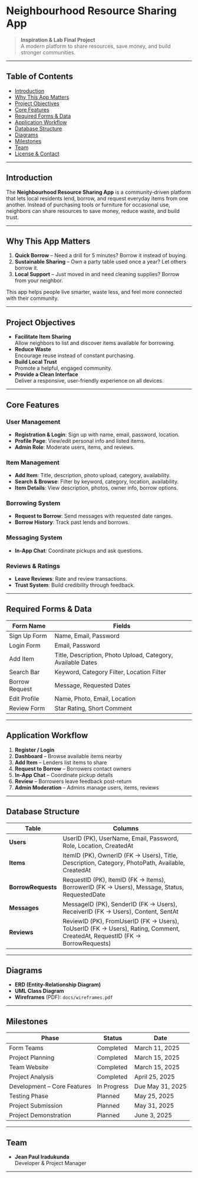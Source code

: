 # Neighbourhood Resource Sharing App

> **Inspiration & Lab Final Project**  
> A modern platform to share resources, save money, and build stronger communities.

---

## Table of Contents

- [Introduction](#introduction)  
- [Why This App Matters](#why-this-app-matters)  
- [Project Objectives](#project-objectives)  
- [Core Features](#core-features)  
- [Required Forms & Data](#required-forms--data)  
- [Application Workflow](#application-workflow)  
- [Database Structure](#database-structure)  
- [Diagrams](#diagrams)  
- [Milestones](#milestones)  
- [Team](#team)  
- [License & Contact](#license--contact)  

---

## Introduction

The **Neighbourhood Resource Sharing App** is a community‐driven platform that lets local residents lend, borrow, and request everyday items from one another. Instead of purchasing tools or furniture for occasional use, neighbors can share resources to save money, reduce waste, and build trust.

---

## Why This App Matters

1. **Quick Borrow** – Need a drill for 5 minutes? Borrow it instead of buying.  
2. **Sustainable Sharing** – Own a party table used once a year? Let others borrow it.  
3. **Local Support** – Just moved in and need cleaning supplies? Borrow from your neighbor.  

This app helps people live smarter, waste less, and feel more connected with their community.

---

## Project Objectives

- **Facilitate Item Sharing**  
  Allow neighbors to list and discover items available for borrowing.  
- **Reduce Waste**  
  Encourage reuse instead of constant purchasing.  
- **Build Local Trust**  
  Promote a helpful, engaged community.  
- **Provide a Clean Interface**  
  Deliver a responsive, user-friendly experience on all devices.

---

## Core Features

### User Management
- **Registration & Login**: Sign up with name, email, password, location.  
- **Profile Page**: View/edit personal info and listed items.  
- **Admin Role**: Moderate users, items, and reviews.

### Item Management
- **Add Item**: Title, description, photo upload, category, availability.  
- **Search & Browse**: Filter by keyword, category, location, availability.  
- **Item Details**: View description, photos, owner info, borrow options.

### Borrowing System
- **Request to Borrow**: Send messages with requested date ranges.  
- **Borrow History**: Track past lends and borrows.

### Messaging System
- **In-App Chat**: Coordinate pickups and ask questions.

### Reviews & Ratings
- **Leave Reviews**: Rate and review transactions.  
- **Trust System**: Build credibility through feedback.

---

## Required Forms & Data

| Form Name         | Fields                                         |
| ----------------- | ---------------------------------------------- |
| Sign Up Form      | Name, Email, Password                          |
| Login Form        | Email, Password                                |
| Add Item          | Title, Description, Photo Upload, Category, Available Dates |
| Search Bar        | Keyword, Category Filter, Location Filter      |
| Borrow Request    | Message, Requested Dates                       |
| Edit Profile      | Name, Photo, Email, Location                   |
| Review Form       | Star Rating, Short Comment                     |

---

## Application Workflow

1. **Register / Login**  
2. **Dashboard** – Browse available items nearby  
3. **Add Item** – Lenders list items to share  
4. **Request to Borrow** – Borrowers contact owners  
5. **In-App Chat** – Coordinate pickup details  
6. **Review** – Borrowers leave feedback post-return  
7. **Admin Moderation** – Admins manage users, items, reviews  

---

## Database Structure

| Table             | Columns                                                                                 |
| ----------------- | --------------------------------------------------------------------------------------- |
| **Users**         | UserID (PK), UserName, Email, Password, Role, Location, CreatedAt                       |
| **Items**         | ItemID (PK), OwnerID (FK → Users), Title, Description, Category, PhotoPath, Available, CreatedAt |
| **BorrowRequests**| RequestID (PK), ItemID (FK → Items), BorrowerID (FK → Users), Message, Status, RequestedDate |
| **Messages**      | MessageID (PK), SenderID (FK → Users), ReceiverID (FK → Users), Content, SentAt         |
| **Reviews**       | ReviewID (PK), FromUserID (FK → Users), ToUserID (FK → Users), Rating, Comment, CreatedAt, RequestID (FK → BorrowRequests) |

---

## Diagrams

- **ERD (Entity-Relationship Diagram)**  
- **UML Class Diagram**  
- **Wireframes** (PDF): `docs/wireframes.pdf`

---

## Milestones

| Phase                        | Status                       | Date             |
| ---------------------------- | ---------------------------- | ---------------- |
| Form Teams                   | Completed                    | March 11, 2025   |
| Project Planning             | Completed                    | March 15, 2025   |
| Team Website                 | Completed                    | March 15, 2025   |
| Project Analysis             | Completed                    | April 25, 2025   |
| Development – Core Features  | In Progress                  | Due May 31, 2025 |
| Testing Phase                | Planned                      | May 25, 2025     |
| Project Submission           | Planned                      | May 31, 2025     |
| Project Demonstration        | Planned                      | June 3, 2025     |

---

## Team

- **Jean Paul Iradukunda**  
  Developer & Project Manager  

---
